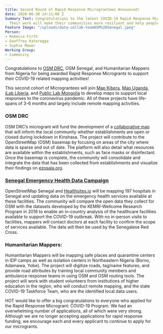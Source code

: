 ```yaml
---
title: Second Round of Rapid Response Micrograntees Announced!
date: 2020-06-30 14:11:00 Z
Summary Text: Congratulations to the latest COVID-19 Rapid Response Micrograntees!
  Their work will make their communities more resilient and help people stay safe.
Feature Image: "/uploads/data-collab-teamOSM%20Senegal.jpeg"
Person:
- Rebecca Firth
- Geoffrey Kateregga
- Sophie Mower
Working Group:
- Community
---
```


Congratulations to [OSM DRC](http://openstreetmap.cd), OSM Senegal, and Humanitarian Mappers from Nigeria for being awarded Rapid Response Microgrants to support their COVID-19 related mapping activities! 

This second cohort of Micrograntees will join [Map Kibera](http://www.mapkibera.org), [Map Uganda](http://mapuganda.org/), [iLab Liberia](https://www.ilabliberia.org/), and [Public Lab Mongolia](http://publiclabmongolia.org/) to develop maps to support local responses to the coronavirus pandemic. All of these projects have life-spans of 3-6 months and largely include remote mapping activities. 

### OSM DRC

OSM DRC’s microgrant will fund the development of a [collaborative map](ezosala.org) that will inform the local community whether establishments are open or closed during lockdown in Kinshasa. The project will contribute to the OpenStreetMap (OSM) basemap by focusing on areas of the city where data is sparse and out of date. The platform will also detail what resources are available within the establishments, such as face masks or disinfectant. Once the basemap is complete, the community will consolidate and integrate the data that has been collected from establishments and visualize their findings on [ezosala.org](ezosala.org). 

### [Senegal Emergency Health Data Campaign](https://github.com/healthsites/healthsites/wiki/Senegal--Emergency-health-data-campaign)

OpenStreetMap Senegal and [Healthsites.io](https://healthsites.io/) will be mapping 197 hospitals in Senegal and updating data on the emergency health services available at these facilities. The community will compare the open data they collect for OSM with the datasets developed by the KEMRI-Wellcome Research Program in 2018 to enable an in-country analysis of the healthcare facilities available to support the COVID-19 outbreak. With no in-person visits to facilities, mappers will contact doctors at each facility to confirm the scope of services available. The data will then be used by the Senegalese Red Cross.


### Humanitarian Mappers: 

Humanitarian Mappers will be mapping safe places and quarantine centers in IDP camps as well as isolation centers in Northeastern Nigeria (Borno, Adamawa, Yobe). The project will digitize roads, tag/name features, and provide road attributes by training local community members and ambulance response teams in using OSM and OSM routing tools. The project will work with student volunteers from institutions of higher education in the region, who will conduct remote mapping, and the state COVID-19 Taskforce Team, who are the identified local data users. 

HOT would like to offer a big congratulations to everyone who applied for the Rapid Response Microgrant: COVID-19 Program. We had an overwhelming number of applications, all of which were very strong. Although we are no longer accepting applications for rapid response funding, we encourage each and every applicant to continue to apply for our microgrants.
